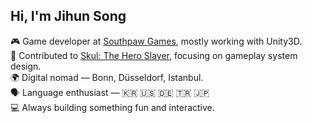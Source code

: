 ## Hi, I'm Jihun Song

🎮 Game developer at [Southpaw Games](https://southpaw.games), mostly working with Unity3D.  
🧠 Contributed to [Skul: The Hero Slayer](https://store.steampowered.com/app/1147560/Skul_The_Hero_Slayer/), focusing on gameplay system design.  
🌍 Digital nomad — Bonn, Düsseldorf, Istanbul.  
🗣️ Language enthusiast — 🇰🇷 🇺🇸 🇩🇪 🇹🇷 🇯🇵  
💻 Always building something fun and interactive.
